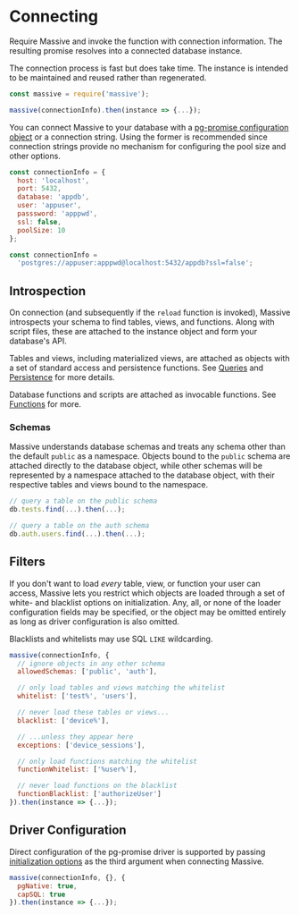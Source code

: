 # Connecting

Require Massive and invoke the function with connection information. The resulting promise resolves into a connected database instance.

The connection process is fast but does take time. The instance is intended to be maintained and reused rather than regenerated.

```javascript
const massive = require('massive');

massive(connectionInfo).then(instance => {...});
```

You can connect Massive to your database with a [pg-promise configuration object](https://github.com/vitaly-t/pg-promise/wiki/Connection-Syntax#configuration-object) or a connection string. Using the former is recommended since connection strings provide no mechanism for configuring the pool size and other options.

```javascript
const connectionInfo = {
  host: 'localhost',
  port: 5432,
  database: 'appdb',
  user: 'appuser',
  passsword: 'apppwd',
  ssl: false,
  poolSize: 10
};
```

```javascript
const connectionInfo =
  'postgres://appuser:apppwd@localhost:5432/appdb?ssl=false';
```

## Introspection

On connection (and subsequently if the `reload` function is invoked), Massive introspects your schema to find tables, views, and functions. Along with script files, these are attached to the instance object and form your database's API.

Tables and views, including materialized views, are attached as objects with a set of standard access and persistence functions. See [Queries](/queries) and [Persistence](/persistence) for more details.

Database functions and scripts are attached as invocable functions. See [Functions](/functions) for more.

### Schemas

Massive understands database schemas and treats any schema other than the default `public` as a namespace. Objects bound to the `public` schema are attached directly to the database object, while other schemas will be represented by a namespace attached to the database object, with their respective tables and views bound to the namespace.

```javascript
// query a table on the public schema
db.tests.find(...).then(...);

// query a table on the auth schema
db.auth.users.find(...).then(...);
```

## Filters

If you don't want to load _every_ table, view, or function your user can access, Massive lets you restrict which objects are loaded through a set of white- and blacklist options on initialization. Any, all, or none of the loader configuration fields may be specified, or the object may be omitted entirely as long as driver configuration is also omitted.

Blacklists and whitelists may use SQL `LIKE` wildcarding.

```javascript
massive(connectionInfo, {
  // ignore objects in any other schema
  allowedSchemas: ['public', 'auth'],   

  // only load tables and views matching the whitelist
  whitelist: ['test%', 'users'],

  // never load these tables or views...
  blacklist: ['device%'],

  // ...unless they appear here
  exceptions: ['device_sessions'],

  // only load functions matching the whitelist
  functionWhitelist: ['%user%'],

  // never load functions on the blacklist
  functionBlacklist: ['authorizeUser']
}).then(instance => {...});
```

## Driver Configuration

Direct configuration of the pg-promise driver is supported by passing [initialization options](https://github.com/vitaly-t/pg-promise#initialization-options) as the third argument when connecting Massive.

```javascript
massive(connectionInfo, {}, {
  pgNative: true,
  capSQL: true
}).then(instance => {...});
```
